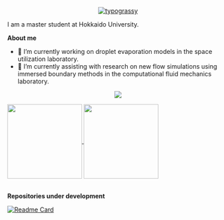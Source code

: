 <!--
**nobu-n2002/nobu-n2002** is a ✨ _special_ ✨ repository because its `README.md` (this file) appears on your GitHub profile.

Here are some ideas to get you started:

- 🔭 I’m currently working on ...
- 🌱 I’m currently learning ...
- 👯 I’m looking to collaborate on ...
- 🤔 I’m looking for help with ...
- 💬 Ask me about ...
- 📫 How to reach me: ...
- 😄 Pronouns: ...
- ⚡ Fun fact: ...
-->

<p align="center">
<a href="https://github.com/kawarimidoll/typograssy"><img alt="typograssy" src="https://typograssy.deno.dev/api?text=Nobuto%20NAKAMICHI's%20Profile%20"></a>
</p>

I am a master student at Hokkaido University.

**About me**
- 🔭 I’m currently working on droplet evaporation models in the space utilization laboratory. 
- 🌱 I’m currently assisting with research on new flow simulations using immersed boundary methods in the computational fluid mechanics laboratory.

<p align="center">
  <a href="https://skillicons.dev">
    <img src="https://skillicons.dev/icons?i=linux,ubuntu,cpp,py,opencv,blender,git,vim" />
  </a>
</p>

<a href="https://github.com/anuraghazra/github-readme-stats">
  <img height=170 align="center" src="https://github-readme-stats.vercel.app/api?username=nobu-n2002&show_icons=true&theme=shadow_blue&hide=issues,contribs" />
</a>
<a href="https://github.com/anuraghazra/convoychat">
  <img height=170 align="center" src="https://github-readme-stats.vercel.app/api/top-langs?username=nobu-n2002&layout=compact&langs_count=8&hide=jupyter%20notebook" />
</a>

\
**Repositories under development**

[![Readme Card](https://github-readme-stats.vercel.app/api/pin/?username=nobu-n2002&repo=PixelFlow&show_owner=True&theme=shadow_blue)](https://github.com/nobu-n2002/PixelFlow)

